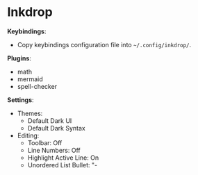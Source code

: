 # Inkdrop

**Keybindings**:
- Copy keybindings configuration file into `~/.config/inkdrop/`.

**Plugins**:
- math
- mermaid
- spell-checker

**Settings**:
- Themes:
  - Default Dark UI
  - Default Dark Syntax
- Editing:
  - Toolbar: Off
  - Line Numbers: Off
  - Highlight Active Line: On
  - Unordered List Bullet: "-
